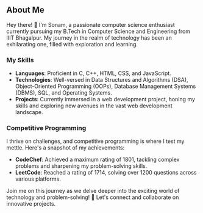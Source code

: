 ## About Me

Hey there! 👋 I'm Sonam, a passionate computer science enthusiast currently pursuing my B.Tech in Computer Science and Engineering from IIIT Bhagalpur. My journey in the realm of technology has been an exhilarating one, filled with exploration and learning. 

### My Skills
- **Languages**: Proficient in C, C++, HTML, CSS, and JavaScript.
- **Technologies**: Well-versed in Data Structures and Algorithms (DSA), Object-Oriented Programming (OOPs), Database Management Systems (DBMS), SQL, and Operating Systems.
- **Projects**: Currently immersed in a web development project, honing my skills and exploring new avenues in the vast web development landscape.

### Competitive Programming
I thrive on challenges, and competitive programming is where I test my mettle. Here's a snapshot of my achievements:
- **CodeChef**: Achieved a maximum rating of 1801, tackling complex problems and sharpening my problem-solving skills.
- **LeetCode**: Reached a rating of 1714, solving over 1200 questions across various platforms.

Join me on this journey as we delve deeper into the exciting world of technology and problem-solving! 🚀 Let's connect and collaborate on innovative projects.
